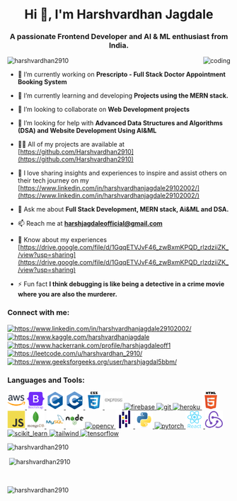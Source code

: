 
<h1 align="center">Hi 👋, I'm Harshvardhan Jagdale</h1>
<h3 align="center">A passionate Frontend Developer and AI & ML enthusiast from India.</h3>
<img align="right" alt="coding" widht="200px" src="https://camo.githubusercontent.com/24c6287be76c155a12345cb131d1379589070ec28c94088f4582f19d3a1865e9/68747470733a2f2f6d69726f2e6d656469756d2e636f6d2f76322f726573697a653a6669743a313237322f312a5a53566d57476363317765454e6230536861775778772e676966"

<p align="left"> <img src="https://komarev.com/ghpvc/?username=harshvardhan2910&label=Profile%20views&color=0e75b6&style=flat" alt="harshvardhan2910" /> </p>

- 🔭 I’m currently working on **Prescripto - Full Stack Doctor Appointment Booking System**

- 🌱 I’m currently learning and developing **Projects using the MERN stack.**

- 👯 I’m looking to collaborate on **Web Development projects**

- 🤝 I’m looking for help with **Advanced Data Structures and Algorithms (DSA) and Website Development Using AI&ML**

- 👨‍💻 All of my projects are available at [https://github.com/Harshvardhan2910](https://github.com/Harshvardhan2910)

- 📝 I love sharing insights and experiences to inspire and assist others on their tech journey on my [https://www.linkedin.com/in/harshvardhanjagdale29102002/](https://www.linkedin.com/in/harshvardhanjagdale29102002/)

- 💬 Ask me about **Full Stack Development, MERN stack, Ai&ML and DSA.**

- 📫 Reach me at **harshjagdaleofficial@gmail.com**

- 📄 Know about my experiences [https://drive.google.com/file/d/1GqqETVJvF46_zwBxmKPQD_rlzdziiZK_/view?usp=sharing](https://drive.google.com/file/d/1GqqETVJvF46_zwBxmKPQD_rlzdziiZK_/view?usp=sharing)

- ⚡ Fun fact **I think debugging is like being a detective in a crime movie where you are also the murderer.**

<h3 align="left">Connect with me:</h3>
<p align="left">
<a href="https://linkedin.com/in/https://www.linkedin.com/in/harshvardhanjagdale29102002/" target="blank"><img align="center" src="https://raw.githubusercontent.com/rahuldkjain/github-profile-readme-generator/master/src/images/icons/Social/linked-in-alt.svg" alt="https://www.linkedin.com/in/harshvardhanjagdale29102002/" height="30" width="40" /></a>
<a href="https://kaggle.com/https://www.kaggle.com/harshvardhanjagdale" target="blank"><img align="center" src="https://raw.githubusercontent.com/rahuldkjain/github-profile-readme-generator/master/src/images/icons/Social/kaggle.svg" alt="https://www.kaggle.com/harshvardhanjagdale" height="30" width="40" /></a>
<a href="https://www.hackerrank.com/https://www.hackerrank.com/profile/harshjagdaleoff1" target="blank"><img align="center" src="https://raw.githubusercontent.com/rahuldkjain/github-profile-readme-generator/master/src/images/icons/Social/hackerrank.svg" alt="https://www.hackerrank.com/profile/harshjagdaleoff1" height="30" width="40" /></a>
<a href="https://www.leetcode.com/https://leetcode.com/u/harshvardhan_2910/" target="blank"><img align="center" src="https://raw.githubusercontent.com/rahuldkjain/github-profile-readme-generator/master/src/images/icons/Social/leet-code.svg" alt="https://leetcode.com/u/harshvardhan_2910/" height="30" width="40" /></a>
<a href="https://auth.geeksforgeeks.org/user/https://www.geeksforgeeks.org/user/harshjagdal5bbm/" target="blank"><img align="center" src="https://raw.githubusercontent.com/rahuldkjain/github-profile-readme-generator/master/src/images/icons/Social/geeks-for-geeks.svg" alt="https://www.geeksforgeeks.org/user/harshjagdal5bbm/" height="30" width="40" /></a>
</p>

<h3 align="left">Languages and Tools:</h3>
<p align="left"> <a href="https://aws.amazon.com" target="_blank" rel="noreferrer"> <img src="https://raw.githubusercontent.com/devicons/devicon/master/icons/amazonwebservices/amazonwebservices-original-wordmark.svg" alt="aws" width="40" height="40"/> </a> <a href="https://getbootstrap.com" target="_blank" rel="noreferrer"> <img src="https://raw.githubusercontent.com/devicons/devicon/master/icons/bootstrap/bootstrap-plain-wordmark.svg" alt="bootstrap" width="40" height="40"/> </a> <a href="https://www.cprogramming.com/" target="_blank" rel="noreferrer"> <img src="https://raw.githubusercontent.com/devicons/devicon/master/icons/c/c-original.svg" alt="c" width="40" height="40"/> </a> <a href="https://www.w3schools.com/cpp/" target="_blank" rel="noreferrer"> <img src="https://raw.githubusercontent.com/devicons/devicon/master/icons/cplusplus/cplusplus-original.svg" alt="cplusplus" width="40" height="40"/> </a> <a href="https://www.w3schools.com/css/" target="_blank" rel="noreferrer"> <img src="https://raw.githubusercontent.com/devicons/devicon/master/icons/css3/css3-original-wordmark.svg" alt="css3" width="40" height="40"/> </a> <a href="https://expressjs.com" target="_blank" rel="noreferrer"> <img src="https://raw.githubusercontent.com/devicons/devicon/master/icons/express/express-original-wordmark.svg" alt="express" width="40" height="40"/> </a> <a href="https://firebase.google.com/" target="_blank" rel="noreferrer"> <img src="https://www.vectorlogo.zone/logos/firebase/firebase-icon.svg" alt="firebase" width="40" height="40"/> </a> <a href="https://git-scm.com/" target="_blank" rel="noreferrer"> <img src="https://www.vectorlogo.zone/logos/git-scm/git-scm-icon.svg" alt="git" width="40" height="40"/> </a> <a href="https://heroku.com" target="_blank" rel="noreferrer"> <img src="https://www.vectorlogo.zone/logos/heroku/heroku-icon.svg" alt="heroku" width="40" height="40"/> </a> <a href="https://www.w3.org/html/" target="_blank" rel="noreferrer"> <img src="https://raw.githubusercontent.com/devicons/devicon/master/icons/html5/html5-original-wordmark.svg" alt="html5" width="40" height="40"/> </a> <a href="https://developer.mozilla.org/en-US/docs/Web/JavaScript" target="_blank" rel="noreferrer"> <img src="https://raw.githubusercontent.com/devicons/devicon/master/icons/javascript/javascript-original.svg" alt="javascript" width="40" height="40"/> </a> <a href="https://www.mongodb.com/" target="_blank" rel="noreferrer"> <img src="https://raw.githubusercontent.com/devicons/devicon/master/icons/mongodb/mongodb-original-wordmark.svg" alt="mongodb" width="40" height="40"/> </a> <a href="https://www.mysql.com/" target="_blank" rel="noreferrer"> <img src="https://raw.githubusercontent.com/devicons/devicon/master/icons/mysql/mysql-original-wordmark.svg" alt="mysql" width="40" height="40"/> </a> <a href="https://nodejs.org" target="_blank" rel="noreferrer"> <img src="https://raw.githubusercontent.com/devicons/devicon/master/icons/nodejs/nodejs-original-wordmark.svg" alt="nodejs" width="40" height="40"/> </a> <a href="https://opencv.org/" target="_blank" rel="noreferrer"> <img src="https://www.vectorlogo.zone/logos/opencv/opencv-icon.svg" alt="opencv" width="40" height="40"/> </a> <a href="https://pandas.pydata.org/" target="_blank" rel="noreferrer"> <img src="https://raw.githubusercontent.com/devicons/devicon/2ae2a900d2f041da66e950e4d48052658d850630/icons/pandas/pandas-original.svg" alt="pandas" width="40" height="40"/> </a> <a href="https://www.python.org" target="_blank" rel="noreferrer"> <img src="https://raw.githubusercontent.com/devicons/devicon/master/icons/python/python-original.svg" alt="python" width="40" height="40"/> </a> <a href="https://pytorch.org/" target="_blank" rel="noreferrer"> <img src="https://www.vectorlogo.zone/logos/pytorch/pytorch-icon.svg" alt="pytorch" width="40" height="40"/> </a> <a href="https://reactjs.org/" target="_blank" rel="noreferrer"> <img src="https://raw.githubusercontent.com/devicons/devicon/master/icons/react/react-original-wordmark.svg" alt="react" width="40" height="40"/> </a> <a href="https://redux.js.org" target="_blank" rel="noreferrer"> <img src="https://raw.githubusercontent.com/devicons/devicon/master/icons/redux/redux-original.svg" alt="redux" width="40" height="40"/> </a> <a href="https://scikit-learn.org/" target="_blank" rel="noreferrer"> <img src="https://upload.wikimedia.org/wikipedia/commons/0/05/Scikit_learn_logo_small.svg" alt="scikit_learn" width="40" height="40"/> </a> <a href="https://tailwindcss.com/" target="_blank" rel="noreferrer"> <img src="https://www.vectorlogo.zone/logos/tailwindcss/tailwindcss-icon.svg" alt="tailwind" width="40" height="40"/> </a> <a href="https://www.tensorflow.org" target="_blank" rel="noreferrer"> <img src="https://www.vectorlogo.zone/logos/tensorflow/tensorflow-icon.svg" alt="tensorflow" width="40" height="40"/> </a> </p>

<p><img align="left" src="https://github-readme-stats.vercel.app/api/top-langs?username=harshvardhan2910&show_icons=true&locale=en&layout=compact" alt="harshvardhan2910" /></p>
<br/>
<p>&nbsp;<img align="center" src="https://github-readme-stats.vercel.app/api?username=harshvardhan2910&show_icons=true&locale=en" alt="harshvardhan2910" /></p>
<br/>
<p><img align="center" src="https://github-readme-streak-stats.herokuapp.com/?user=harshvardhan2910&" alt="harshvardhan2910" /></p>
